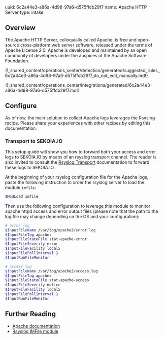 uuid: 6c2a44e3-a86a-4d98-97a6-d575ffcb29f7
name: Apache HTTP Server
type: intake

## Overview
The Apache HTTP Server, colloquially called Apache, is free and open-source cross-platform web server software, released under the terms of Apache License 2.0. Apache is developed and maintained by an open community of developers under the auspices of the Apache Software Foundation.

{!_shared_content/operations_center/detection/generated/suggested_rules_6c2a44e3-a86a-4d98-97a6-d575ffcb29f7_do_not_edit_manually.md!}


{!_shared_content/operations_center/integrations/generated/6c2a44e3-a86a-4d98-97a6-d575ffcb29f7.md!}

## Configure

As of now, the main solution to collect Apache logs leverages the Rsyslog recipe. Please share your experiences with other recipes by editing this documentation.

### Transport to SEKOIA.IO

This setup guide will show you how to forward both your access and error logs to SEKOIA.IO by means of an rsyslog transport channel. The reader is also invited to consult the [Rsyslog Transport](../../../ingestion_methods/rsyslog/) documentation to forward these logs to SEKOIA.IO.

At the beginning of your rsyslog configuration file for the Apache logs,  paste the following instruction to order the rsyslog server to load the module `imfile`:
```bash
$ModLoad imfile
```

Then use the following configuration to leverage this module to monitor apache httpd access and error output files (please note that the path to the log file may change depending on the OS and your configuration):
```bash
# error log
$InputFileName /var/log/apache2/error.log
$InputFileTag apache:
$InputFileStateFile stat-apache-error
$InputFileSeverity error
$InputFileFacility local5
$InputFilePollInterval 1
$InputRunFileMonitor

# access log
$InputFileName /var/log/apache2/access.log
$InputFileTag apache:
$InputFileStateFile stat-apache-access
$InputFileSeverity notice
$InputFileFacility local5
$InputFilePollInterval 1
$InputRunFileMonitor
```

## Further Reading
- [Apache documentation](http://httpd.apache.org/docs/)
- [Rsyslog IMFile module](https://www.rsyslog.com/doc/v8-stable/configuration/modules/imfile.html)
